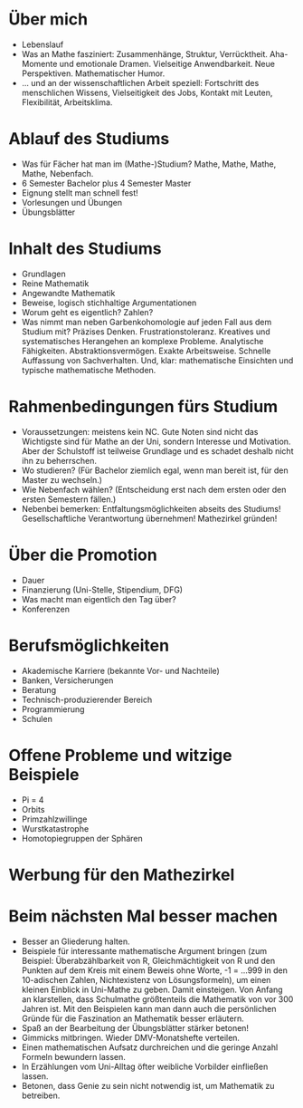 # Über mich

* Lebenslauf
* Was an Mathe fasziniert: Zusammenhänge, Struktur, Verrücktheit. Aha-Momente
  und emotionale Dramen. Vielseitige Anwendbarkeit. Neue Perspektiven.
  Mathematischer Humor.
* ... und an der wissenschaftlichen Arbeit speziell: Fortschritt des
  menschlichen Wissens, Vielseitigkeit des Jobs, Kontakt mit Leuten,
  Flexibilität, Arbeitsklima.


# Ablauf des Studiums

* Was für Fächer hat man im (Mathe-)Studium? Mathe, Mathe, Mathe, Mathe, Nebenfach.
* 6 Semester Bachelor plus 4 Semester Master
* Eignung stellt man schnell fest!
* Vorlesungen und Übungen
* Übungsblätter


# Inhalt des Studiums

* Grundlagen
* Reine Mathematik
* Angewandte Mathematik
* Beweise, logisch stichhaltige Argumentationen
* Worum geht es eigentlich? Zahlen?
* Was nimmt man neben Garbenkohomologie auf jeden Fall aus dem Studium mit?
  Präzises Denken. Frustrationstoleranz. Kreatives und systematisches
  Herangehen an komplexe Probleme. Analytische Fähigkeiten.
  Abstraktionsvermögen. Exakte Arbeitsweise. Schnelle Auffassung von
  Sachverhalten. Und, klar: mathematische Einsichten und typische mathematische
  Methoden.


# Rahmenbedingungen fürs Studium

* Voraussetzungen: meistens kein NC. Gute Noten sind nicht das Wichtigste sind
  für Mathe an der Uni, sondern Interesse und Motivation.  Aber der Schulstoff
  ist teilweise Grundlage und es schadet deshalb nicht ihn zu beherrschen.
* Wo studieren? (Für Bachelor ziemlich egal, wenn man bereit ist, für den
  Master zu wechseln.)
* Wie Nebenfach wählen? (Entscheidung erst nach dem ersten oder den ersten
  Semestern fällen.)
* Nebenbei bemerken: Entfaltungsmöglichkeiten abseits des Studiums!
  Gesellschaftliche Verantwortung übernehmen! Mathezirkel gründen!


# Über die Promotion

* Dauer
* Finanzierung (Uni-Stelle, Stipendium, DFG)
* Was macht man eigentlich den Tag über?
* Konferenzen


# Berufsmöglichkeiten

* Akademische Karriere (bekannte Vor- und Nachteile)
* Banken, Versicherungen
* Beratung
* Technisch-produzierender Bereich
* Programmierung
* Schulen


# Offene Probleme und witzige Beispiele

* Pi = 4
* Orbits
* Primzahlzwillinge
* Wurstkatastrophe
* Homotopiegruppen der Sphären


# Werbung für den Mathezirkel


# Beim nächsten Mal besser machen

* Besser an Gliederung halten.
* Beispiele für interessante mathematische Argument bringen
  (zum Beispiel: Überabzählbarkeit von R, Gleichmächtigkeit von R und den
  Punkten auf dem Kreis mit einem Beweis ohne Worte, -1 = ...999 in den
  10-adischen Zahlen, Nichtexistenz von Lösungsformeln), um einen kleinen
  Einblick in Uni-Mathe zu geben. Damit einsteigen. Von Anfang an klarstellen,
  dass Schulmathe größtenteils die Mathematik von vor 300 Jahren ist. Mit den
  Beispielen kann man dann auch die persönlichen Gründe für die Faszination an
  Mathematik besser erläutern.
* Spaß an der Bearbeitung der Übungsblätter stärker betonen!
* Gimmicks mitbringen. Wieder DMV-Monatshefte verteilen.
* Einen mathematischen Aufsatz durchreichen und die geringe Anzahl Formeln
  bewundern lassen.
* In Erzählungen vom Uni-Alltag öfter weibliche Vorbilder einfließen lassen.
* Betonen, dass Genie zu sein nicht notwendig ist, um Mathematik zu betreiben.
